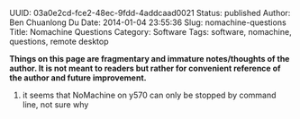 UUID: 03a0e2cd-fce2-48ec-9fdd-4addcaad0021
Status: published
Author: Ben Chuanlong Du
Date: 2014-01-04 23:55:36
Slug: nomachine-questions
Title: Nomachine Questions
Category: Software
Tags: software, nomachine, questions, remote desktop

**Things on this page are fragmentary and immature notes/thoughts of the author. It is not meant to readers but rather for convenient reference of the author and future improvement.**
 
1. it seems that NoMachine on y570 can only be stopped by command line, not sure why

